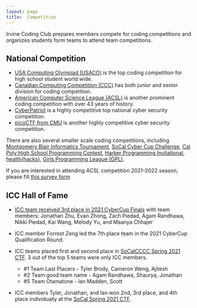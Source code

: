 ```yaml
---
layout: page
title:  Competition
---
```


Irvine Coding Club prepares members compete for coding competitions and organizes students form teams to attend team competitions.

## National Competition
* [USA Computing Olympiad (USACO)](http://usaco.org/index.php) is the top coding competition for high school student world wide.
* [Canadian Computing Competition (CCC)](https://www.competitionsciences.org/competitions/canadian-computing-competition/) has both junior and senior division for coding competition.
* [American Computer Science League (ACSL)](https://www.acsl.org/) is another prominent coding competition with over 43 years of history.
* [CyberPatriot](https://www.uscyberpatriot.org/) is a highly competitive top national cyber security competition.
* [picoCTF from CMU](https://picoctf.org/) is another highly competitive cyber security competition.

There are also several smaller scale coding competitions, including [Montgomery Blair Informatics Tournament](https://mbit.mbhs.edu/), [SoCal Cyber Cup Challenge](https://cyberskyline.com/events/socalccc), [Cal Poly High School Programming Contest](https://www.cpp.edu/~hspc/), [Harker Programming Invitational](https://web.harker.org/programming/), [health{hacks}](https://healthhacks.tech/), [Girls Programming League (GPL)](https://www.girlsprogrammingleague.org/).

If you are interested in attending ACSL competition 2021-2022 season, please fill [this survey form](https://forms.gle/G7gAhVgqa3RVUQZ98)



## ICC Hall of Fame

* [ICC team received 3rd place in 2021 CyberCup Finals](/2021/05/21/socal-cyber-cup-2021.html) with team members: Jonathan Zhu, Evan Zhong, Zach Piedad, Agam Randhawa, Nikki Piedad, Kai Wang, Melody Yu, and Maanya Chhajer
* ICC member Forrest Zeng led the 7th place team in the 2021 CyberCup Qualification Round.
* ICC teams placed first and second place in [SoCalCCCC Spring 2021 CTF](https://socalcccc.ctfd.io/scoreboard). 3 out of the top 5 teams were only ICC members.
    * #1 Team Last Placers - Tyler Brody, Cameron Weng, Ajitesh
    * #2 Team good team name - Agam Randhawa, Shaurya, Jonathan
    * #5 Team Otamatone - Ian Madden, Scott

* ICC members Tyler, Jonathan, and Ian won 2nd, 3rd place, and 4th place individually at the [SoCal Spring 2021 CTF](https://socalcccc.ctfd.io/scoreboard).
